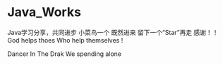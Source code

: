 # Java_Works
Java学习分享，共同进步
小菜鸟一个
既然进来
留下一个“Star”再走
感谢！！
God helps thoes 
 Who help themselves !

Dancer In The Drak
We spending alone
